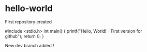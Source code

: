 # hello-world
First repository created

#include <stdio.h>
int main() {
   printf("Hello, World! - First version for github");
   return 0;
}

New dev branch added !

